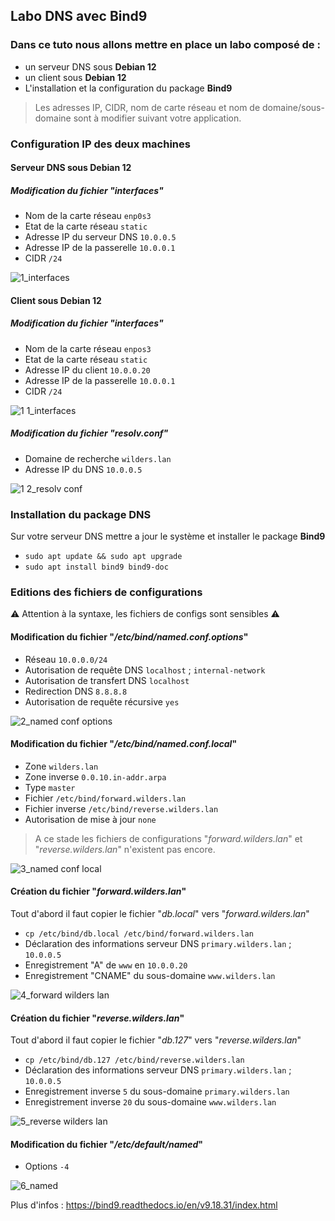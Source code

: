 ## Labo DNS avec Bind9

### Dans ce tuto nous allons mettre en place un labo composé de :  
- un serveur DNS sous **Debian 12**  
- un client sous **Debian 12**  
- L'installation et la configuration du package **Bind9**
> Les adresses IP, CIDR, nom de carte réseau et nom de domaine/sous-domaine sont à modifier suivant votre application.

### Configuration IP des deux machines
#### Serveur DNS sous Debian 12
##### Modification du fichier "*interfaces*"
- Nom de la carte réseau `enp0s3`  
- Etat de la carte réseau `static`  
- Adresse IP du serveur DNS `10.0.0.5`  
- Adresse IP de la passerelle `10.0.0.1`  
- CIDR `/24`

![1_interfaces](https://github.com/user-attachments/assets/394ed49c-1d95-441e-8faa-8aa1acb4d77d)

#### Client sous Debian 12
##### Modification du fichier "*interfaces*"
- Nom de la carte réseau `enpos3`  
- Etat de la carte réseau `static`  
- Adresse IP du client `10.0.0.20`  
- Adresse IP de la passerelle `10.0.0.1`  
- CIDR `/24`

![1 1_interfaces](https://github.com/user-attachments/assets/63eed0df-0131-4896-bdf8-5976c81997fa)

##### Modification du fichier "*resolv.conf*"
- Domaine de recherche `wilders.lan`  
- Adresse IP du DNS `10.0.0.5`

![1 2_resolv conf](https://github.com/user-attachments/assets/44700d32-d211-493e-a337-53966d2cc2d5)

### Installation du package DNS
Sur votre serveur DNS mettre a jour le système et installer le package **Bind9**  
- `sudo apt update && sudo apt upgrade`  
- `sudo apt install bind9 bind9-doc`  

### Editions des fichiers de configurations
:warning: Attention à la syntaxe, les fichiers de configs sont sensibles :warning:  
#### Modification du fichier "*/etc/bind/named.conf.options*"
- Réseau `10.0.0.0/24`
- Autorisation de requête DNS `localhost` ; `internal-network`  
- Autorisation de transfert DNS `localhost`  
- Redirection DNS `8.8.8.8`  
- Autorisation de requête récursive `yes`

![2_named conf options](https://github.com/user-attachments/assets/663b2eab-9110-4627-8593-4f23a5a52e97)

#### Modification du fichier "*/etc/bind/named.conf.local*"
- Zone `wilders.lan`  
- Zone inverse `0.0.10.in-addr.arpa`  
- Type `master`  
- Fichier `/etc/bind/forward.wilders.lan`  
- Fichier inverse `/etc/bind/reverse.wilders.lan`  
- Autorisation de mise à jour `none`
> A ce stade les fichiers de configurations "*forward.wilders.lan*" et "*reverse.wilders.lan*" n'existent pas encore.  

![3_named conf local](https://github.com/user-attachments/assets/48e11add-6ab9-488e-bd40-e96031fcda87)

#### Création du fichier "*forward.wilders.lan*"
Tout d'abord il faut copier le fichier "*db.local*" vers "*forward.wilders.lan*"  
- `cp /etc/bind/db.local /etc/bind/forward.wilders.lan`  
- Déclaration des informations serveur DNS `primary.wilders.lan` ; `10.0.0.5`  
- Enregistrement "A" de `www` en `10.0.0.20`  
- Enregistrement "CNAME" du sous-domaine `www.wilders.lan`  

![4_forward wilders lan](https://github.com/user-attachments/assets/fd766c58-df93-4926-a2b5-bdf62f632b5c)

#### Création du fichier "*reverse.wilders.lan*"
Tout d'abord il faut copier le fichier "*db.127*" vers "*reverse.wilders.lan*"  
- `cp /etc/bind/db.127 /etc/bind/reverse.wilders.lan`  
- Déclaration des informations serveur DNS `primary.wilders.lan` ; `10.0.0.5`  
- Enregistrement inverse `5` du sous-domaine `primary.wilders.lan`  
- Enregistrement inverse `20` du sous-domaine `www.wilders.lan`

![5_reverse wilders lan](https://github.com/user-attachments/assets/2289a0ba-1bd4-431c-8c86-26267527fa82)

#### Modification du fichier "*/etc/default/named*"
- Options `-4`  

![6_named](https://github.com/user-attachments/assets/948e4e9a-a05b-47a3-8656-f1f2c9578ab3)


















Plus d'infos : https://bind9.readthedocs.io/en/v9.18.31/index.html
